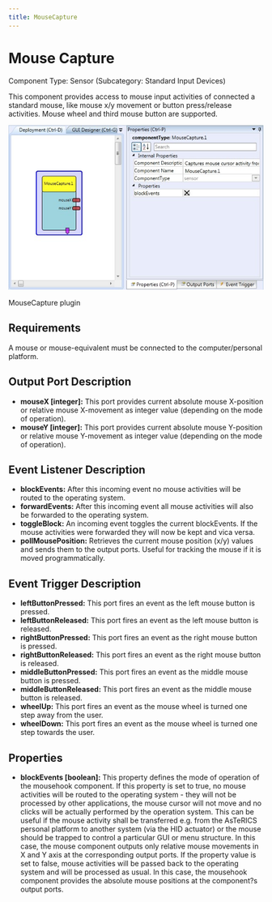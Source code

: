 ```yaml
---
title: MouseCapture
---
```


# Mouse Capture

Component Type: Sensor (Subcategory: Standard Input Devices)

This component provides access to mouse input activities of connected a standard mouse, like mouse x/y movement or button press/release activities. Mouse wheel and third mouse button are supported.

![Screenshot: MouseCapture plugin](./img/mousecapture.jpg "Screenshot: MouseCapture plugin")

MouseCapture plugin

## Requirements

A mouse or mouse-equivalent must be connected to the computer/personal platform.

## Output Port Description

*   **mouseX \[integer\]:** This port provides current absolute mouse X-position or relative mouse X-movement as integer value (depending on the mode of operation).
*   **mouseY \[integer\]:** This port provides current absolute mouse Y-position or relative mouse Y-movement as integer value (depending on the mode of operation).

## Event Listener Description

*   **blockEvents:** After this incoming event no mouse activities will be routed to the operating system.
*   **forwardEvents:** After this incoming event all mouse activities will also be forwarded to the operating system.
*   **toggleBlock:** An incoming event toggles the current blockEvents. If the mouse activities were forwarded they will now be kept and vica versa.
*   **pollMousePosition:** Retrieves the current mouse position (x/y) values and sends them to the output ports. Useful for tracking the mouse if it is moved programmatically.

## Event Trigger Description

*   **leftButtonPressed:** This port fires an event as the left mouse button is pressed.
*   **leftButtonReleased:** This port fires an event as the left mouse button is released.
*   **rightButtonPressed:** This port fires an event as the right mouse button is pressed.
*   **rightButtonReleased:** This port fires an event as the right mouse button is released.
*   **middleButtonPressed:** This port fires an event as the middle mouse button is pressed.
*   **middleButtonReleased:** This port fires an event as the middle mouse button is released.
*   **wheelUp:** This port fires an event as the mouse wheel is turned one step away from the user.
*   **wheelDown:** This port fires an event as the mouse wheel is turned one step towards the user.

## Properties

*   **blockEvents \[boolean\]:** This property defines the mode of operation of the mousehook component. If this property is set to true, no mouse activities will be routed to the operating system - they will not be processed by other applications, the mouse cursor will not move and no clicks will be actually performed by the operation system. This can be useful if the mouse activity shall be transferred e.g. from the AsTeRICS personal platform to another system (via the HID actuator) or the mouse should be trapped to control a particular GUI or menu structure. In this case, the mouse component outputs only relative mouse movements in X and Y axis at the corresponding output ports. If the property value is set to false, mouse activities will be passed back to the operating system and will be processed as usual. In this case, the mousehook component provides the absolute mouse positions at the component?s output ports.